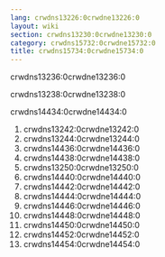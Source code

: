 ```yaml
---
lang: crwdns13226:0crwdne13226:0
layout: wiki
section: crwdns13230:0crwdne13230:0
category: crwdns15732:0crwdne15732:0
title: crwdns15734:0crwdne15734:0
---
```


crwdns13236:0crwdne13236:0

crwdns13238:0crwdne13238:0

crwdns14434:0crwdne14434:0

1. crwdns13242:0crwdne13242:0
1. crwdns13244:0crwdne13244:0
1. crwdns14436:0crwdne14436:0
1. crwdns14438:0crwdne14438:0
1. crwdns13250:0crwdne13250:0
1. crwdns14440:0crwdne14440:0
1. crwdns14442:0crwdne14442:0
1. crwdns14444:0crwdne14444:0
1. crwdns14446:0crwdne14446:0
1. crwdns14448:0crwdne14448:0
1. crwdns14450:0crwdne14450:0
1. crwdns14452:0crwdne14452:0
1. crwdns14454:0crwdne14454:0
